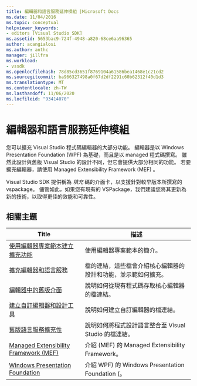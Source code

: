 ```yaml
---
title: 編輯器和語言服務延伸模組 |Microsoft Docs
ms.date: 11/04/2016
ms.topic: conceptual
helpviewer_keywords:
- editors [Visual Studio SDK]
ms.assetid: 5653bac9-724f-4948-a820-68ce6aa96365
author: acangialosi
ms.author: anthc
manager: jillfra
ms.workload:
- vssdk
ms.openlocfilehash: 78d85cd3651f8769104a61586bea1468e1c21cd2
ms.sourcegitcommit: ba966327498a0f67d2df2291c60b62312f40d1d3
ms.translationtype: MT
ms.contentlocale: zh-TW
ms.lasthandoff: 11/06/2020
ms.locfileid: "93414070"
---
```

# <a name="editor-and-language-service-extensions"></a>編輯器和語言服務延伸模組
您可以擴充 Visual Studio 程式碼編輯器的大部分功能。 編輯器是以 Windows Presentation Foundation (WPF) 為基礎，而且是以 managed 程式碼撰寫。 雖然此設計與舊版 Visual Studio 的設計不同，但它會提供大部分相同的功能。 若要擴充編輯器，請使用 Managed Extensibility Framework (MEF) 。

 Visual Studio SDK 提供稱為 *填充* 碼的介面卡，以支援針對較早版本所撰寫的 vspackage。 儘管如此，如果您有現有的 VSPackage，我們建議您將其更新為新的技術，以取得更佳的效能和可靠性。

## <a name="related-topics"></a>相關主題

|Title|描述|
|-----------|-----------------|
|[使用編輯器專案範本建立擴充功能](../extensibility/creating-an-extension-with-an-editor-item-template.md)|使用編輯器專案範本的簡介。|
|[擴充編輯器和語言服務](../extensibility/extending-the-editor-and-language-services.md)|檔的連結，這些檔會介紹核心編輯器的設計和功能，並示範如何擴充。|
|[編輯器中的舊版介面](/previous-versions/visualstudio/visual-studio-2015/extensibility/legacy-interfaces-in-the-editor?preserve-view=true&view=vs-2015)|說明如何從現有程式碼存取核心編輯器的檔連結。|
|[建立自訂編輯器和設計工具](../extensibility/creating-custom-editors-and-designers.md)|說明如何建立自訂編輯器的檔連結。|
|[舊版語言服務擴充性](../extensibility/internals/legacy-language-service-extensibility.md)|說明如何將程式設計語言整合至 Visual Studio 的檔連結。|
|[Managed Extensibility Framework (MEF)](/dotnet/framework/mef/index)|介紹 (MEF) 的 Managed Extensibility Framework。|
|[Windows Presentation Foundation](/dotnet/framework/wpf/index)|介紹 WPF) 的 Windows Presentation Foundation (。|